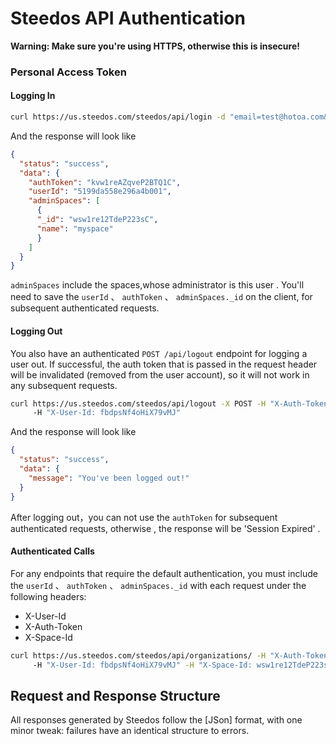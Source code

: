 # Steedos API Authentication

**Warning: Make sure you're using HTTPS, otherwise this is insecure!**

### Personal Access Token

#### Logging In


```bash 
curl https://us.steedos.com/steedos/api/login -d "email=test@hotoa.com&password=password"
```

And the response will look like
```json
{
  "status": "success",
  "data": {
    "authToken": "kvw1reAZqveP2BTQ1C",
    "userId": "5199da558e296a4b001",
    "adminSpaces": [
      {
      "_id": "wsw1re12TdeP223sC",
      "name": "myspace"
      }
    ]
  }
}
```

`adminSpaces` include the spaces,whose administrator is this user . You'll need to save the `userId` 、 `authToken` 、 `adminSpaces._id` on the client, for subsequent authenticated requests.

#### Logging Out
  
You also have an authenticated `POST /api/logout` endpoint for logging a user out. If successful, the
auth token that is passed in the request header will be invalidated (removed from the user account),
so it will not work in any subsequent requests.
```bash
curl https://us.steedos.com/steedos/api/logout -X POST -H "X-Auth-Token: f2KpRW7KeN9aPmjSZ" 
     -H "X-User-Id: fbdpsNf4oHiX79vMJ"
```

And the response will look like
```json
{
  "status": "success",
  "data": {
    "message": "You've been logged out!"
  }
}
```

After logging out，you can not use the `authToken` for subsequent authenticated requests, otherwise , the response will be 'Session Expired' .

#### Authenticated Calls

For any endpoints that require the default authentication, you must include the `userId` 、 `authToken` 、 `adminSpaces._id` with each request under the following headers:
- X-User-Id
- X-Auth-Token
- X-Space-Id

```bash
curl https://us.steedos.com/steedos/api/organizations/ -H "X-Auth-Token: f2KpRW7KeN9aPmjSZ" 
     -H "X-User-Id: fbdpsNf4oHiX79vMJ" -H "X-Space-Id: wsw1re12TdeP223sC"
```

## Request and Response Structure

All responses generated by Steedos follow the [JSon] format, with one minor tweak: failures have
an identical structure to errors. 
